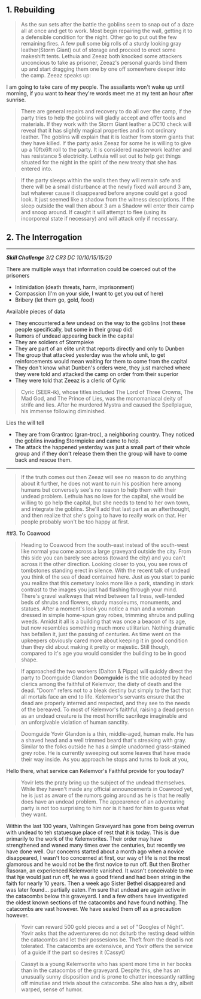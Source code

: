 ## 1. Rebuilding
>As the sun sets after the battle the goblins seem to snap out of a daze all at once and get to work. Most begin repairing the wall, getting it to a defensible condition for the night. Other go to put out the few remaining fires. A few pull some big rolls of a sturdy looking gray leather(Storm Giant) out of storage and proceed to erect some makeshift tents.
>Lethuia and Zeeaz both knocked some attackers unconcious to take as prisoner, Zeeaz's personal guards bind them up and start dragging them one by one off somewhere deeper into the camp. Zeeaz speaks up:

I am going to take care of my people. The assailants won't wake up until morning, if you want to hear they're words meet me at my tent an hour after sunrise.

> There are general repairs and recovery to do all over the camp, if the party tries to help the goblins will gladly accept and offer tools and materials.
>If they work with the Storm Giant leather a DC10 check will reveal that it has slightly magical properties and is not ordinary leather. The goblins will explain that it is leather from storm giants that they have killed. If the party asks Zeeaz for some he is willing to give up a 10ftx6ft roll to the party. It is considered masterwork leather and has resistance 5 electricity.
>Lethuia will set out to help get things situated for the night in the spirit of the new treaty that she has entered into.

> If the party sleeps within the walls then they will remain safe and there will be a small disturbance at the newly fixed wall around 3 am, but whatever cause it disappeared before anyone could get a good look. It just seemed like a shadow from the witness descriptions.
>If the sleep outside the wall then about 3 am a Shadow will enter their camp and snoop around. If caught it will attempt to flee (using its incorporeal state if necessary) and will attack only if necessary.

## 2. The Interrogation

---
***Skill Challenge*** *3/2 CR3 DC 10/10/15/15/20*

There are multiple ways that information could be coerced out of the prisoners
- Intimidation (death threats, harm, imprisonment)
- Compassion (I'm on your side, I want to get you out of here)
- Bribery (let them go, gold, food)

Available pieces of data
- They encountered a few undead on the way to the goblins (not these people specifically, but some in their group did)
- Rumors of undead appearing back in the capital
- They are soldiers of Stormpieke
- They are part of an elite unit that reports directly and only to Dunben
- The group that attacked yesterday was the whole unit, to get reinforcements would mean waiting for them to come from the capital
- They don't know what Dunben's orders were, they just marched where they were told and attacked the camp on order from their superior
- They were told that Zeeaz is a cleric of Cyric
> Cyric (SEER-ik), whose titles included The Lord of Three Crowns, The Mad God, and The Prince of Lies, was the monomaniacal deity of strife and lies. After he murdered Mystra and caused the Spellplague, his immense following diminished.

Lies the will tell
- They are from Grantroc (gran-troc), a neighboring country. They noticed the goblins invading Stormpieke and came to help.
- The attack the happened yesterday was just a small part of their whole group and if they don't release them then the group will have to come back and rescue them.


---

> If the truth comes out then Zeeaz will see no reason to do anything about it further, he does not want to ruin his position here among humans but conversely see's no reason to help them with their undead problem.
> Lethuia has no love for the capital, she would be willing to go help the capital, but she needs to tend to her own town, and integrate the goblins. She'll add that last part as an afterthought, and then realize that she's going to have to really work on that. Her people probably won't be too happy at first.

##3. To Coawood
> Heading to Coawood from the south-east instead of the south-west like normal you come across a large graveyard outside the city. From this side you can barely see across (toward the city) and you can't across it the other direction. Looking closer to you, you see rows of tombstones standing erect in silence. With the recent talk of undead you think of the sea of dead contained here. Just as you start to panic you realize that this cemetary looks more like a park, standing in stark contrast to the images you just had flashing through your mind. There's gravel walkways that wind between tall tress, well-tended beds of shrubs and flowers, sturdy masoleums, monuments, and statues. After a moment's look you notice a man and a woman dressed in simple home-spun gray robes, trimming shrubs and pulling weeds.
> Amidst it all is a building that was once a beacon of its age, but now resembles something much more utilitarian. Nothing dramatic has befallen it, just the passing of centuries. As time went on the upkeepers obviously cared more about keeping it in good condition than they did about making it pretty or majestic. Still though, compared to it's age you would consider the building to be in good shape.

> If approached the two workers (Dalton & Pippa) will quickly direct the party to Doomguide Glandon
> **Doomguide** is the title adopted by head clerics among the faithful of Kelemvor, the diety of death and the dead. "Doom" refers not to a bleak destiny but simply to the fact that all mortals face an end to life. Kelemvor's servants ensure that the dead are properly interred and respected, and they see to the needs of the bereaved. To most of Kelemvor's faithful, raising a dead person as an undead creature is the most horrific sacrilege imaginable and an unforgivable violation of human sanctity.

> Doomguide Yovir Glandon is a thin, middle-aged, human male. He has a shaved head and a well trimmed beard that's streaking with gray. Similar to the folks outside he has a simple unadorned grass-stained grey robe. He is currently sweeping out some leaves that have made their way inside. As you approach he stops and turns to look at you,

Hello there, what service can Kelemvor's Faithful provide for you today?

> Yovir lets the praty bring up the subject of the undead themselves. While they haven't made any official announcements in Coawood yet, he is just as aware of the rumors going around as he is that he really does have an undead problem. The appearence of an adventuring party is not too surprising to him nor is it hard for him to guess what they want.

Within the last 100 years, Valhingen Graveyard has gone from being overrun with undead to teh statuesque place of rest that it is today. This is due primarily to the work of the Kelemvorites. Their order may have strengthened and waned many times over the centuries, but recently we have done well. Our concerns started about a month ago when a novice disappeared, I wasn't too concerned at first, our way of life is not the most glamorous and he would not be the first novice to run off. But then Brother Rasoran, an experienced Kelemvorite vanished. It wasn't conceivable to me that hje would just run off, he was a good friend and had been string in the faith for nearly 10 years. Then a week ago Sister Bethel disappeared and was later found... partially eaten. I'm sure that undead are again active in the catacombs below this graveyard.
I and a few others have investigated the oldest known sections of the catacombs and have found nothing. The catacombs are vast however. We have sealed them off as a precaution however.

> Yovir can reward 500 gold pieces and a set of "Googles of Night".
> Yovir asks that the adventureres do not dsiturb the resting dead within the catacombs and let their possesions be. Theft from the dead is not tolerated.
> The catacombs are extensivce, and Yovir offers the service of a guide if the part so desires it (Cassyt)

> Cassyt is a young Kelemvorite who has spent more time in her books than in the catacombs of the graveyard. Despite this, she has an unusually sunny disposition and is prone to chatter incessantly rattling off minutiae and trivia about the catacombs. She also has a dry, albeit warped, sense of humor.
